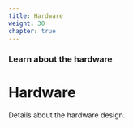 ```yaml
---
title: Hardware
weight: 30
chapter: true
---
```


### Learn about the hardware

# Hardware

Details about the hardware design.

